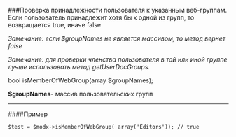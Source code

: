 ###Проверка принадлежности пользователя к указанным веб-группам. Если пользователь принадлежит хотя бы к одной из групп, то возвращается true, иначе false

*Замечание: если $groupNames не является массивом, то метод вернет false*

*Замечание: для проверки членства пользователя в той или иной группе лучше использовать метод getUserDocGroups.*

bool isMemberOfWebGroup(array $groupNames);

**$groupNames**- массив пользовательских групп

***

####Пример

	$test = $modx->isMemberOfWebGroup( array('Editors')); // true